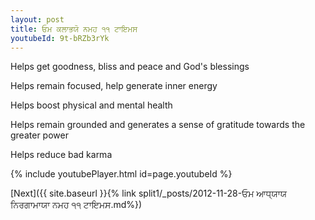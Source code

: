 ```yaml
---
layout: post
title: ਓਮ ਕਲਾਭਯੋ ਨਮਹ ੧੧ ਟਾਇਮਸ
youtubeId: 9t-bRZb3rYk
---
```

 
 
Helps get goodness, bliss and peace and God's blessings
 
Helps remain focused, help generate inner energy 
 
Helps boost physical and mental health 
 
Helps remain grounded and generates a sense of gratitude towards the greater power 
 
Helps reduce bad karma
 
 
 
 


{% include youtubePlayer.html id=page.youtubeId %}
 
[Next]({{ site.baseurl }}{% link  split1/_posts/2012-11-28-ਓਮ ਆਧ੍ਯਾਯ ਨਿਰਗਾਮਾਯਾ ਨਮਹ ੧੧ ਟਾਇਮਸ.md%})
 
